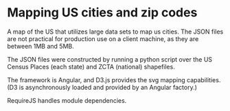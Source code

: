 # Mapping US cities and zip codes

A map of the US that utilizes large data sets to map us cities. The JSON files are not practical for production use on a client machine, as they are between 1MB and 5MB. 

The JSON files were constructed by running a python script over the US Census Places (each state) and ZCTA (national) shapefiles.

The framework is Angular, and D3.js provides the svg mapping capabilities. (D3 is asynchronously loaded and provided by an Angular factory.)

RequireJS handles module dependencies.
